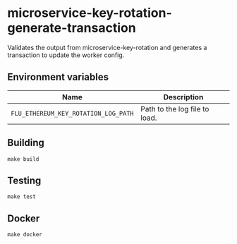 
# microservice-key-rotation-generate-transaction

Validates the output from microservice-key-rotation and generates a transaction
to update the worker config.

## Environment variables

|             Name             |                                  Description
|------------------------------|------------------------------------------------------------------------------|
| `FLU_ETHEREUM_KEY_ROTATION_LOG_PATH`                      | Path to the log file to load. |

## Building

    make build

## Testing

    make test

## Docker

    make docker
